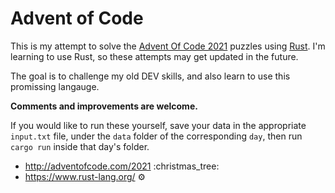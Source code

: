 # Advent of Code

This is my attempt to solve the [Advent Of Code 2021](https://adventofcode.com/2021) puzzles using [Rust](https://www.rust-lang.org/). I'm learning to use Rust, so these attempts may get updated in the future.

The goal is to challenge my old DEV skills, and also learn to use this promissing langauge.

**Comments and improvements are welcome.**

If you would like to run these yourself, save your data in the appropriate `input.txt` file, under the `data` folder of the corresponding `day`, then run `cargo run` inside that day's folder.

- <http://adventofcode.com/2021> :christmas\_tree:
- <https://www.rust-lang.org/> :gear:
